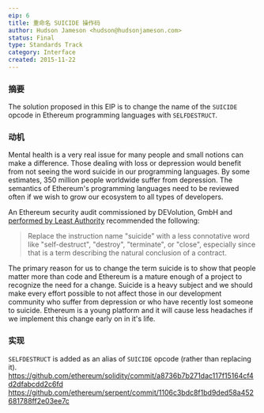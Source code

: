 ```yaml
---
eip: 6
title: 重命名 SUICIDE 操作码
author: Hudson Jameson <hudson@hudsonjameson.com>
status: Final
type: Standards Track
category: Interface
created: 2015-11-22
---
```


### 摘要
The solution proposed in this EIP is to change the name of the `SUICIDE` opcode in Ethereum programming languages with `SELFDESTRUCT`.

### 动机
Mental health is a very real issue for many people and small notions can make a difference. Those dealing with loss or depression would benefit from not seeing the word suicide in our programming languages. By some estimates, 350 million people worldwide suffer from depression. The semantics of Ethereum's programming languages need to be reviewed often if we wish to grow our ecosystem to all types of developers.

An Ethereum security audit commissioned by DEVolution, GmbH and [performed by Least Authority](https://github.com/LeastAuthority/ethereum-analyses/blob/master/README.md) recommended the following:
> Replace the instruction name "suicide" with a less connotative word like "self-destruct", "destroy", "terminate", or "close", especially since that is a term describing the natural conclusion of a contract.

The primary reason for us to change the term suicide is to show that people matter more than code and Ethereum is a mature enough of a project to recognize the need for a change. Suicide is a heavy subject and we should make every effort possible to not affect those in our development community who suffer from depression or who have recently lost someone to suicide. Ethereum is a young platform and it will cause less headaches if we implement this change early on in it's life.

### 实现
`SELFDESTRUCT` is added as an alias of `SUICIDE` opcode (rather than replacing it).
https://github.com/ethereum/solidity/commit/a8736b7b271dac117f15164cf4d2dfabcdd2c6fd
https://github.com/ethereum/serpent/commit/1106c3bdc8f1bd9ded58a452681788ff2e03ee7c
